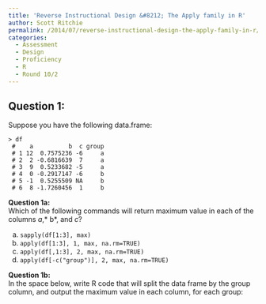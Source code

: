 ```yaml
---
title: 'Reverse Instructional Design &#8212; The Apply family in R'
author: Scott Ritchie
permalink: /2014/07/reverse-instructional-design-the-apply-family-in-r/
categories:
  - Assessment
  - Design
  - Proficiency
  - R
  - Round 10/2
---
```

## Question 1:

Suppose you have the following data.frame:

    > df
     #    a          b  c group
     # 1 12  0.7575236 -6     a
     # 2  2 -0.6816639  7     a
     # 3  9  0.5233682 -5     a
     # 4  0 -0.2917147 -6     b
     # 5 -1  0.5255509 NA     b
     # 6  8 -1.7260456  1     b

**Question 1a:**  
Which of the following commands will return maximum value in each of the columns *a*,* b*, and *c*?

<ol type="a">
  <li>
    <code>sapply(df[1:3], max)</code>
  </li>
  <li>
    <code>apply(df[1:3], 1, max, na.rm=TRUE)</code>
  </li>
  <li>
    <code>apply(df[,1:3], 2, max, na.rm=TRUE)</code>
  </li>
  <li>
    <code>apply(df[-c("group")], 2, max, na.rm=TRUE)</code>
  </li>
</ol>

**Question 1b:**  
In the space below, write R code that will split the data frame by the group column, and output the maximum value in each column, for each group:

<pre></pre>
